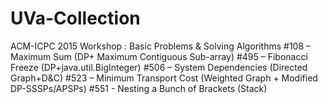 # UVa-Collection
ACM-ICPC 2015 Workshop : Basic Problems & Solving Algorithms
  #108 – Maximum Sum (DP+ Maximum Contiguous Sub-array)
  #495 – Fibonacci Freeze (DP+java.util.BigInteger)
  #506 – System Dependencies (Directed Graph+D&C)
  #523 – Minimum Transport Cost (Weighted Graph + Modified DP-SSSPs/APSPs)
  #551 -  Nesting a Bunch of Brackets (Stack)
